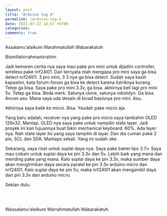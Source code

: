 ```yaml
---
layout: post
title: "Arduino log 4"
permalink: /arduino-log-4
date: 2021-07-22 18:57 +0700
categories: 
comments: true
---
```

Assalamu'alaikum Warahmatullah Wabarakatuh

Bismillahirrahmanirrahim

Jadi kemaren cerita nya saya mau pake pro mini untuk dijadiin controller, wireless pake nrf24l01. Dan ternyata ntah mengapa pro mini saya ga bisa detect nrf24l01. 3 pro mini, 3 3 nya ga bisa detect. Sudah saya kasih kapasitor, kata forum-forum ga bisa ke detect karena listriknya kurang. Tetep ga bisa. Saya pake pro mini 3.3v, ga bisa. akhirnya beli lagi pro mini 5v. Tetep ga bisa. Beda merk. Satunya clone, satunya robotdyn. Ga bisa. Ancen asu. Mana saya uda desain di kicad basisnya pro mini. Asu.

Akhirnya saya balik ke micro. Bisa. Yaudah pake micro aja.

Yang baru adalah, receiver nya yang pake pro micro saya tambahin OLED 128x32. Mantap. OLED nya saya pake untuk nampilin state layer. Jadi proyek ini kan tujuannya buat bikin mechanical keyboard. 60%. Ada layer nya. Nah state layer itu yang saya tampilin di layar. Dan dia cuman pake 2 pin, SCL dan SDA. Mantaps sekali. Yang ini sudah oke.

Sekarang, saya riset untuk suplai daya nya. Saya pake batrei lipo 3.7v. Saya mau cobain untuk suplai daya ke pin 3.3v dan 5v. Lebih baik yang mana dan mending pake yang mana. Kalo suplai daya ke pin 3.3v, maka sumber daya akan mengirimkan daya secara paralel ke pin 3.3v arduino micro dan nrf24l01. Kalo suplai daya ke pin 5v, maka nrf24l01 akan mengambil daya dari pin 3.3v dari arduino micro.

Sekian dulu.

<br>
<br>

Wassalamu'alaikum Warrahmatullah Wabarakatuh.